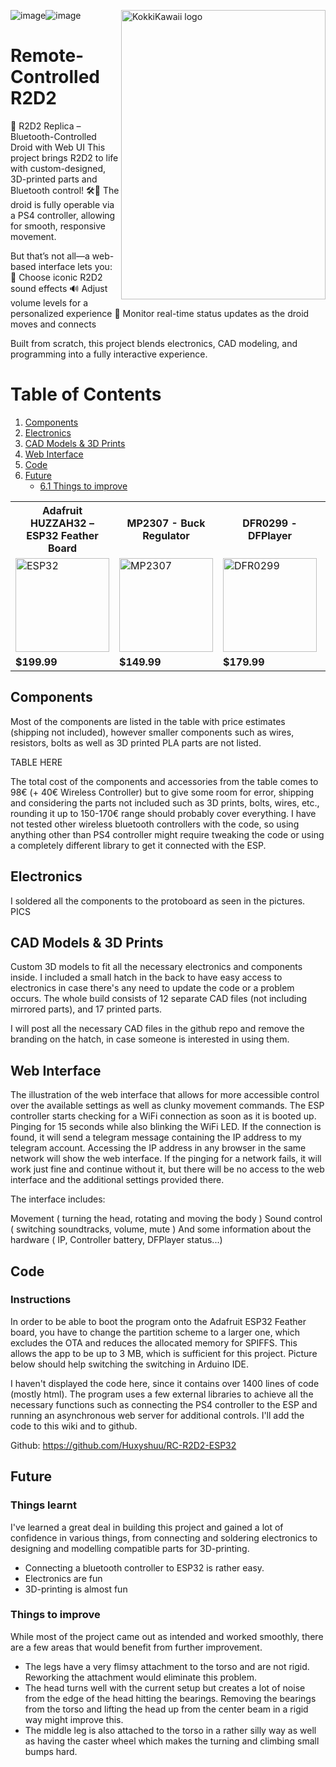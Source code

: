 ![image](https://github.com/user-attachments/assets/44f356e6-565c-4080-a1bd-478bbaeda65a)![image](https://github.com/user-attachments/assets/414eba5b-396e-453b-82cc-f4254495e722)<img src="https://i.imgur.com/ZxnPFW1.png" align="right"
     alt="KokkiKawaii logo" width="327" height="463">

# Remote-Controlled R2D2
🚀 R2D2 Replica – Bluetooth-Controlled Droid with Web UI
This project brings R2D2 to life with custom-designed, 3D-printed parts and Bluetooth control! 🛠️🔵 The droid is fully operable via a PS4 controller, allowing for smooth, responsive movement.

But that’s not all—a web-based interface lets you:
🎵 Choose iconic R2D2 sound effects
🔊 Adjust volume levels for a personalized experience
📡 Monitor real-time status updates as the droid moves and connects

Built from scratch, this project blends electronics, CAD modeling, and programming into a fully interactive experience.

# Table of Contents
1. [Components](#components)
2. [Electronics](#electronics)
3. [CAD Models & 3D Prints](#cad-models--3d-prints)
4. [Web Interface](#web-interface)
5. [Code](#code)
6. [Future](#future)
    * [6.1 Things to improve](#things-to-improve)


<table>
  <tr>
      <th>Adafruit HUZZAH32 – ESP32 Feather Board</th>
      <th>MP2307 - Buck Regulator</th>
      <th>DFR0299 - DFPlayer</th>
      <th>MX1508 - DC Motor Driver</th>
  </tr>
  <tr>
      <td><img src="![image](https://github.com/user-attachments/assets/4e48b540-8f3d-4719-b4ac-f9649fca4f53)
" alt="ESP32" width="150"></td>
      <td><img src="![image](https://github.com/user-attachments/assets/9a6c3e01-303b-4425-8626-ae69cf11f04d)
" alt="MP2307" width="150"></td>
      <td><img src="![image](https://github.com/user-attachments/assets/be559c20-1e0d-4722-b635-ec31338833f6)
" alt="DFR0299" width="150"></td>
     <td><img src="![image](https://github.com/user-attachments/assets/62f7a3be-7384-4f6d-a3e5-80c071138fc0)
" alt="MX1508" width="150"></td>
  </tr>
  <tr>
      <td><strong>$199.99</strong></td>
      <td><strong>$149.99</strong></td>
      <td><strong>$179.99</strong></td>
  </tr>
</table>



## Components
Most of the components are listed in the table with price estimates (shipping not included), however smaller components such as wires, resistors, bolts as well as 3D printed PLA parts are not listed.

TABLE HERE

The total cost of the components and accessories from the table comes to 98€ (+ 40€ Wireless Controller) but to give some room for error, shipping and considering the parts not included such as 3D prints, bolts, wires, etc., rounding it up to 150-170€ range should probably cover everything. I have not tested other wireless bluetooth controllers with the code, so using anything other than PS4 controller might require tweaking the code or using a completely different library to get it connected with the ESP.

## Electronics
I soldered all the components to the protoboard as seen in the pictures.
PICS

## CAD Models & 3D Prints
Custom 3D models to fit all the necessary electronics and components inside. I included a small hatch in the back to have easy access to electronics in case there's any need to update the code or a problem occurs. The whole build consists of 12 separate CAD files (not including mirrored parts), and 17 printed parts.

I will post all the necessary CAD files in the github repo and remove the branding on the hatch, in case someone is interested in using them.

## Web Interface
The illustration of the web interface that allows for more accessible control over the available settings as well as clunky movement commands. The ESP controller starts checking for a WiFi connection as soon as it is booted up. Pinging for 15 seconds while also blinking the WiFi LED. If the connection is found, it will send a telegram message containing the IP address to my telegram account. Accessing the IP address in any browser in the same network will show the web interface. If the pinging for a network fails, it will work just fine and continue without it, but there will be no access to the web interface and the additional settings provided there.

The interface includes:

Movement ( turning the head, rotating and moving the body )
Sound control ( switching soundtracks, volume, mute )
And some information about the hardware ( IP, Controller battery, DFPlayer status...)

## Code
### Instructions
In order to be able to boot the program onto the Adafruit ESP32 Feather board, you have to change the partition scheme to a larger one, which excludes the OTA and reduces the allocated memory for SPIFFS. This allows the app to be up to 3 MB, which is sufficient for this project. Picture below should help switching the switching in Arduino IDE.

I haven't displayed the code here, since it contains over 1400 lines of code (mostly html). The program uses a few external libraries to achieve all the necessary functions such as connecting the PS4 controller to the ESP and running an asynchronous web server for additional controls. I'll add the code to this wiki and to github. 

Github: https://github.com/Huxyshuu/RC-R2D2-ESP32

## Future
### Things learnt
I've learned a great deal in building this project and gained a lot of confidence in various things, from connecting and soldering electronics to designing and modelling compatible parts for 3D-printing.

- Connecting a bluetooth controller to ESP32 is rather easy.
- Electronics are fun
- 3D-printing is almost fun

### Things to improve
While most of the project came out as intended and worked smoothly, there are a few areas that would benefit from further improvement.

- The legs have a very flimsy attachment to the torso and are not rigid. Reworking the attachment would eliminate this problem.
- The head turns well with the current setup but creates a lot of noise from the edge of the head hitting the bearings. Removing the bearings from the torso and lifting the head up from the center beam in a rigid way might improve this.
- The middle leg is also attached to the torso in a rather silly way as well as having the caster wheel which makes the turning and climbing small bumps hard.


